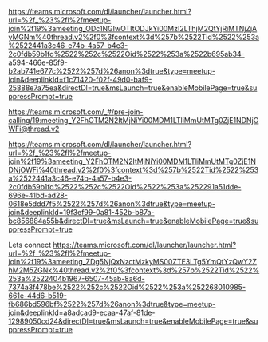 https://teams.microsoft.com/dl/launcher/launcher.html?url=%2f_%23%2fl%2fmeetup-join%2f19%3ameeting_ODc1NGIwOTItODJkYi00MzI2LThjM2QtYjRiMTNjZjAyMGNm%40thread.v2%2f0%3fcontext%3d%257b%2522Tid%2522%253a%2522441a3c46-e74b-4a57-b4e3-2c0fdb59b1fd%2522%252c%2522Oid%2522%253a%2522b695ab34-a594-466e-85f9-b2ab741e677c%2522%257d%26anon%3dtrue&type=meetup-join&deeplinkId=f1c71420-f02f-49d0-baf9-25888e7a75ea&directDl=true&msLaunch=true&enableMobilePage=true&suppressPrompt=true
  
  
  
  
  
  https://teams.microsoft.com/_#/pre-join-calling/19:meeting_Y2FhOTM2N2ItMjNiYi00MDM1LTliMmUtMTg0ZjE1NDNjOWFi@thread.v2
  
  
  
  
  https://teams.microsoft.com/dl/launcher/launcher.html?url=%2f_%23%2fl%2fmeetup-join%2f19%3ameeting_Y2FhOTM2N2ItMjNiYi00MDM1LTliMmUtMTg0ZjE1NDNjOWFi%40thread.v2%2f0%3fcontext%3d%257b%2522Tid%2522%253a%2522441a3c46-e74b-4a57-b4e3-2c0fdb59b1fd%2522%252c%2522Oid%2522%253a%252291a51dde-696e-41bd-ad28-0618e5ddd7f5%2522%257d%26anon%3dtrue&type=meetup-join&deeplinkId=19f3ef99-0a81-452b-b87a-bc856884a55b&directDl=true&msLaunch=true&enableMobilePage=true&suppressPrompt=true


Lets connect
https://teams.microsoft.com/dl/launcher/launcher.html?url=%2f_%23%2fl%2fmeetup-join%2f19%3ameeting_ZDg5NjQxNzctMzkyMS00ZTE3LTg5YmQtYzQwY2ZhM2M5ZGNk%40thread.v2%2f0%3fcontext%3d%257b%2522Tid%2522%253a%2522404b1967-6507-45ab-8a6d-7374a3f478be%2522%252c%2522Oid%2522%253a%252268010985-661e-44d6-b519-fb686bd596bf%2522%257d%26anon%3dtrue&type=meetup-join&deeplinkId=a8adcad9-ecaa-47af-81de-12989050cd24&directDl=true&msLaunch=true&enableMobilePage=true&suppressPrompt=true
